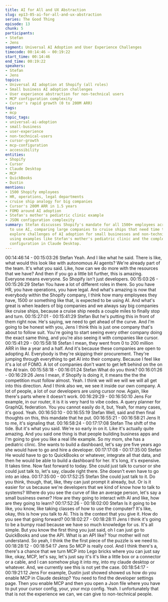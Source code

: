 ```yaml
---
title: AI for All and UX Abstraction
slug: ep13-05-ai-for-all-and-ux-abstraction
series: The Good Thing
episode: 13
chunk: 5
participants:
- Stefan
- Jens
segment: Universal AI Adoption and User Experience Challenges
timecode: 00:14:46 – 00:19:22
start_time: 00:14:46
end_time: 00:19:22
speakers:
- Stefan
- Jens
topics:
- Universal AI adoption at Shopify (all roles)
- Small business AI adoption challenges
- User experience abstraction for non-technical users
- MCP configuration complexity
- Cursor's rapid growth (0 to 200M ARR)
tags:
- mcp
topic_tags:
- universal-ai-adoption
- small-business
- user-experience
- non-technical-users
- cursor-growth
- mcp-configuration
- accessibility
entities:
- Shopify
- Cursor
- Claude Desktop
- MCP
- QuickBooks
- Dustin
mentions:
- 1500 Shopify employees
- HR, operations, legal departments
- cruise ship analogy for big companies
- Cursor's 200M ARR in 1.5 years
- FOMO around AI adoption
- Stefan's mother's pediatric clinic example
- JSON configuration complexity
summary: Stefan discusses Shopify's mandate for all 1500+ employees across all departments
  to use AI, comparing large companies to cruise ships that need time to turn. They
  explore challenges of AI adoption for small businesses and non-technical users,
  using examples like Stefan's mother's pediatric clinic and the complexity of MCP
  configuration in Claude Desktop.
---
```


00:14:46:14 - 00:15:03:26
Stefan
Yeah. And I like what he said. There is like, what would this look like with autonomous AI
agents? We're already part of the team. It's what you said. Like, how can we do more with the
resources that we have? And then if you go a little bit further, this is amazing. Everyone means
everyone. So Shopify isn't just developers.
00:15:03:26 - 00:15:26:29
Stefan
You have a lot of different roles in there. So you have HR, you have operations, you have legal.
And what's amazing is now that everybody within the Shopify company, I think how many
employees they have, 1500 or something like that, is expected to be using AI. And what's great
is when leaders of big companies and we always say big companies like cruise ships, because
a cruise ship needs a couple miles to finally stop and turn.
00:15:27:01 - 00:15:41:29
Stefan
But he's putting this in front of them right now. He's saying, we need to get ahead of the curve.
And I'm going to be honest with you, Jens I think this is just one company that's about to follow
suit. You're going to start seeing every other company doing the exact same thing, and you're
also seeing it with companies like cursor.
00:15:41:29 - 00:15:58:18
Stefan
I mean, they went from 0 to 200 million ARR in like a year and a half. And it's because these
companies are open to adopting AI. Everybody is they're skipping their procurement. They're
jumping through everything to get AI into their company. Because I feel like it's a lot of FOMO. A
lot of companies don't want to get left behind on the on the AI train.
00:15:58:18 - 00:16:01:24
Stefan
What do you think?
00:16:01:26 - 00:16:29:26
Jens
I mean, if Shopify is doing it, it means the the the competition must follow almost. Yeah. I think
we will we will we will all get into this direction. And I think also we, we see it inside our own
company. A lot of people, a lot of our developers are using cursor now. Again, like there's parts
where it doesn't work.
00:16:29:29 - 00:16:50:10
Jens
For example, in our router, it is it is very hard to vibe codes. A query planner for GraphQL
federation. You you cannot easily do it, but, Yeah, for many cases, it's good. Yeah.
00:16:50:10 - 00:16:55:19
Stefan
Well, said and then final thoughts on this, this mandate that he put.
00:16:55:21 - 00:16:58:21
Jens
It to me, it's signaling that.
00:16:58:24 - 00:17:17:08
Stefan
The shift of the tide. But it's what you said. We're so early in on it. Like it's actually quite
amazing. And you said one thing is that people building business apps and I'm going to give you
like a real life example. So my mom, she has a pediatric clinic. She wants to build a dashboard,
let's say pre five years ago she would have to go and hire a developer.
00:17:17:08 - 00:17:35:00
Stefan
He would have to go to QuickBooks or whatever, integrate all that data, and then he would be
able to build a dashboard for her. It's long, it's expensive. It takes time. Now fast forward to
today. She could just talk to cursor or she could just talk to, let's say, claude right there. She
doesn't even have to go into an idea.
00:17:35:00 - 00:17:52:25
Stefan
She could just talk to it. Do you think, though, that, like, they can just prompt it already, but. Or is
it easier for us because we're developers that we kind of know how to talk to systems? Where
do you see the curve of like an average person, let's say a small business owner? How are they
going to interact with AI and like, how are they going to learn?
00:17:52:26 - 00:18:02:00
Stefan
Is it going to be like, you know, like taking classes of how to use the computer? It's like, okay,
this is how you talk to AI. This is the context that you give it. How do you see that going
forward?
00:18:02:27 - 00:18:28:11
Jens
I think it's going to be a bumpy road because we have so much knowledge for us. It's all simple.
But you know the first thing you just said, oh I can just go to QuickBooks and use the API. What
is an API like? Your mother will not understand. So yeah, I think the the first piece of the puzzle
is we need to.
00:18:28:12 - 00:18:54:17
Jens
So MCP is really cool. And I think there's a, there's a chance that we turn MCP into Lego bricks
where you can just say like, okay, MCP, let's say, let's just say it's it's like a little box or a
connector or a cable, and I can somehow plug it into my, into my claude desktop or whatever.
And, we currently see this is not yet the case.
00:18:54:17 - 00:19:21:12
Jens
For example, Dustin just showed showed us how do you enable MCP in Claude desktop? You
need to find the developer settings page. Then you enable MCP and then you open a Json file
where you have to put your cursor config, your, your mcp config. Yeah. I unfortunately that that
is not the experience we can, we can give to non-technical people.